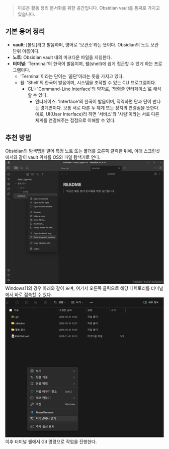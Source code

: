 > 이곳은 활동 정리 문서화를 위한 공간입니다.
> Obsidian vault를 통째로 가지고 있습니다.

## 기본 용어 정리
- **vault**: \[볼트\]라고 발음하며, 영어로 '보관소'라는 뜻이다. Obsidian의 노트 보관 단위 이름이다.
- **노트**: Obsidian vault 내의 마크다운 파일을 지칭한다.
- **터미널**: 'Terminal'의 한국어 발음이며, 쉘(shell)에 쉽게 접근할 수 있게 하는 프로그램이다.
	- 'Terminal'이라는 단어는 '끝단'이라는 뜻을 가지고 있다.
	- 쉘: 'Shell'의 한국어 발음이며, 시스템을 조작할 수 있는 CLI 프로그램이다.
		- CLI: 'Command-Line Interface'의 약자로, '명령줄 인터페이스'로 해석할 수 있다.
			- 인터페이스: 'Interface'의 한국어 발음이며, 직역하면 단과 단이 만나는 경계면이다. 보통 서로 다른 두 체계 또는 장치의 연결점을 뜻한다. 예로, UI(User Interface)라 하면 '서비스'와 '사람'이라는 서로 다른 체계를 연결해주는 접점으로 이해할 수 있다.
## 추천 방법
Obsidian의 탐색탭을 열어 특정 노트 또는 폴더를 오른쪽 클릭한 뒤에, 아래 스크린샷에서와 같이 vault 위치를 OS의 파일 탐색기로 연다.
![Obsidian에서 파일 탐색기 실행](./img_src/Obsidian에서%20파일%20탐색기%20실행.png)
Windows11의 경우 아래와 같이 뜨며, 여기서 오른쪽 클릭으로 해당 디렉토리를 터미널에서 바로 접속할 수 있다.
![파일 탐색기에서 터미널 실행](./img_src/파일%20탐색기에서%20터미널%20실행.png)
이후 터미널 쉘에서 Git 명령으로 작업을 진행한다.
